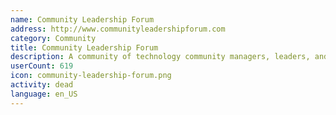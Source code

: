 ```yaml
---
name: Community Leadership Forum
address: http://www.communityleadershipforum.com
category: Community
title: Community Leadership Forum
description: A community of technology community managers, leaders, and builders.
userCount: 619
icon: community-leadership-forum.png
activity: dead
language: en_US
---
```

